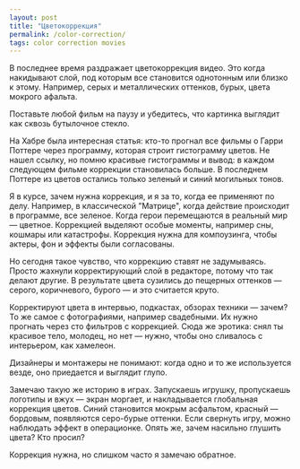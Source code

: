 ```yaml
---
layout: post
title: "Цветокоррекция"
permalink: /color-correction/
tags: color correction movies
---
```


В последнее время раздражает цветокоррекция видео. Это когда накидывают слой,
под которым все становится однотонным или близко к этому. Например, серых и
металлических оттенков, бурых, цвета мокрого афальта.

Поставьте любой фильм на паузу и убедитесь, что картинка выглядит как сквозь
бутылочное стекло.

На Хабре была интересная статья: кто-то прогнал все фильмы о Гарри Поттере через
программу, которая строит гистограмму цветов. Не нашел ссылку, но помню красивые
гистограммы и вывод: в каждом следующем фильме коррекции становилась больше. В
последнем Поттере из цветов остались только зеленый и синий могильных тонов.

Я в курсе, зачем нужна коррекция, и я за то, когда ее применяют по
делу. Например, в классической "Матрице", когда действие происходит в программе,
все зеленое. Когда герои перемещаются в реальный мир — цветное. Коррекцией
выделяют особые моменты, например сны, кошмары или катастрофы. Коррекция нужна
для компоузинга, чтобы актеры, фон и эффекты были согласованы.

Но сегодня такое чувство, что коррекцию ставят не задумываясь. Просто жахнули
корректирующий слой в редакторе, потому что так делают другие. В результате
цвета сузились до пещерных оттенков — серого, коричневого, бурого — и это
считается круто.

Корректируют цвета в интервью, подкастах, обзорах техники — зачем? То же самое с
фотографиями, например свадебными. Их нужно прогнать через сто фильтров с
коррекцией. Сюда же эротика: снял ты красивое тело, молодец, но нет — нужно,
чтобы оно сливалось с интерьером, как хамелеон.

Дизайнеры и монтажеры не понимают: когда одно и то же используется везде, оно
приедается и выглядит глупо.

Замечаю такую же историю в играх. Запускаешь игрушку, пропускаешь логотипы и
вжух — экран моргает, и накладывается глобальная коррекция цветов. Синий
становится мокрым асфальтом, красный — бордовым, появляются серо-бурые
оттенки. Если свернуть игру, можно наблюдать эффект в операционке. Опять же,
зачем насильно глушить цвета? Кто просил?

Коррекция нужна, но слишком часто я замечаю обратное.
